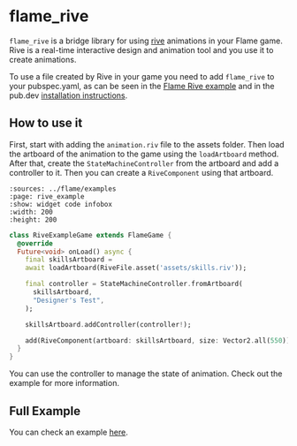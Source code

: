 # flame_rive

`flame_rive` is a bridge library for using [rive](https://rive.app/) animations in your Flame game.
Rive is a real-time interactive design and animation tool and you use it to create animations.

To use a file created by Rive in your game you need to add `flame_rive` to your pubspec.yaml, as can
be seen in the
[Flame Rive example](https://github.com/flame-engine/flame/tree/main/packages/flame_rive/example)
and in the pub.dev [installation instructions](https://pub.dev/packages/flame_rive).


## How to use it

First, start with adding the `animation.riv` file to the assets folder. Then load the artboard of
the animation to the game using the `loadArtboard` method. After that, create the
`StateMachineController` from the artboard and add a controller to it. Then you can create a
`RiveComponent` using that artboard.

```{flutter-app}
:sources: ../flame/examples
:page: rive_example
:show: widget code infobox
:width: 200
:height: 200
```

```dart
class RiveExampleGame extends FlameGame {
  @override
  Future<void> onLoad() async {
    final skillsArtboard =
    await loadArtboard(RiveFile.asset('assets/skills.riv'));

    final controller = StateMachineController.fromArtboard(
      skillsArtboard,
      "Designer's Test",
    );

    skillsArtboard.addController(controller!);

    add(RiveComponent(artboard: skillsArtboard, size: Vector2.all(550)));
  }
}
```

You can use the controller to manage the state of animation.
Check out the example for more information.


## Full Example

You can check an example
[here](https://github.com/flame-engine/flame/tree/main/packages/flame_rive/example).

